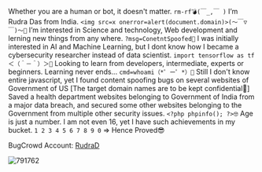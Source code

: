 Whether you are a human or bot, it doesn't matter.
`rm-rf💣(￣_,￣ )`
I’m Rudra Das from India.
`<img src=x onerror=alert(document.domain)>(～￣▽￣)～🙂`
I’m interested in Science and technology, Web development and lerning new things from any where.
`?msg=ConetntSpoofed📝`
I was initially interested in AI and Machine Learning, but I dont know how I became a cybersecurity researcher instead of data scientist.
`import tensorflow as tf＜（＾－＾）＞🤔`
Looking to learn from developers, intermediate, experts or beginners. Learning never ends...
`cmd=whoami（*゜ー゜*）🧐`
Still I don't know entire javascript, yet I found content spoofing bugs on several websites of Government of US [The target domain names are to be kept confidential🤫]
Saved a health department websites belonging to Government of India from a major data breach, and secured some other websites belonging to the Government from multiple other security issues.
`<?php phpinfo(); ?>🤓`
Age is just a number. I am not even 16, yet I have such achievements in my bucket.
`1 2 3 4 5 6 7 8 9 0`
=> Hence Proved😎

BugCrowd Account: <a href="https://bugcrowd.com/RudraD">RudraD</a>

![791762](https://github.com/user-attachments/assets/1f7ac222-c881-49b4-b1ae-6dbb56661858)

<br>

<!---
Rudraksha-Das/Rudraksha-Das is a ✨ special ✨ repository because its `README.md` (this file) appears on your GitHub profile.
You can click the Preview link to take a look at your changes.
--->
